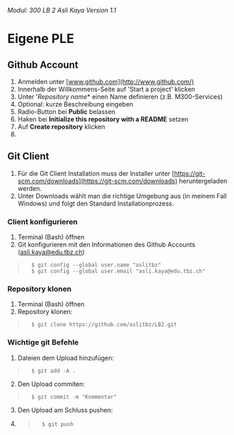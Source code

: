 *Modul: 300 
LB 2 
Asli Kaya
Version 1.1* 
# Eigene PLE
## Github Account
1.  Anmelden unter  [www.github.com](http://www.github.com/)
2.  Innerhalb der Willkommens-Seite auf 'Start a project' klicken
3.  Unter '*Repository name**  einen Name definieren (z.B. M300-Services)
4.  Optional: kurze Beschreibung eingeben
5.  Radio-Button bei  **Public**  belassen
6.  Haken bei  **Initialize this repository with a README**  setzen
7.  Auf  **Create repository**  klicken
8. 
## Git Client
1. Für die Git Client Installation muss der Installer unter [https://git-scm.com/downloads](https://git-scm.com/downloads) heruntergeladen werden.
2.  Unter Downloads wählt man die richtige Umgebung aus (in meinem Fall Windows) und folgt den Standard Installationprozess.
### Client konfigurieren
1. Terminal (Bash) öffnen
2. Git konfigurieren mit den Informationen des Github Accounts (asli.kaya@edu.tbz.ch) 
>       $ git config --global user.name "aslitbz"
>       $ git config --global user.email "asli.kaya@edu.tbz.ch"
### Repository klonen
1. Terminal (Bash) öffnen
2. Repository klonen:
>       $ git clone https://github.com/aslitbz/LB2.git
### Wichtige git Befehle
1. Dateien dem Upload hinzufügen:
>       $ git add -A .
2. Den Upload commiten:
>       $ git commit -m "Kommentar"
3. Den Upload am Schluss pushen:
4. >       $ git push
<!--stackedit_data:
eyJoaXN0b3J5IjpbMTMyNjIxNjk4Nl19
-->